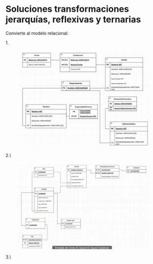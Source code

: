 # Soluciones transformaciones jerarquías, reflexivas y ternarias

Convierte al modelo relacional:

1\.

<figure><img src="../../../.gitbook/assets/image (1) (1).png" alt=""><figcaption></figcaption></figure>

2.\


<figure><img src="../../../.gitbook/assets/image.png" alt=""><figcaption></figcaption></figure>

3.\


